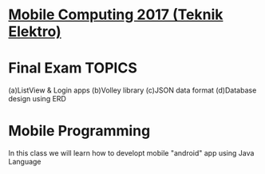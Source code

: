 # [ Mobile Computing 2017 (Teknik Elektro) ](https://github.com/handaga/mobile-computing-2017)


# Final Exam TOPICS
(a)ListView & Login apps
(b)Volley library
(c)JSON data format
(d)Database design using ERD

# Mobile Programming
In this class we will learn how to developt mobile "android" app using Java Language
